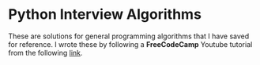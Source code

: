 # Python Interview Algorithms

These are solutions for general programming algorithms that I have saved for reference. I wrote these by following a **FreeCodeCamp** Youtube tutorial from the following [link](https://www.youtube.com/watch?v=p65AHm9MX80&ab_channel=freeCodeCamp.org).